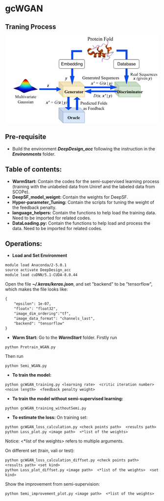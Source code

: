 # gcWGAN

## Traning Process
![Training-Process](Training-Process.png)

## Pre-requisite
* Build the environment ***DeepDesign_acc*** following the instruction in the ***Environments*** folder.

## Table of contents:
* **WarmStart:** Contain the codes for the semi-supervised learning process (training with the unlabeled data from Uniref and the labeled data from SCOPe).
* **DeepSF_model_weignt:** Contain the weights for DeepSF.
* **Hyper-parameter_Tuning:** Contain the scripts for tuning the weight of the feedback penalty.
* **language_helpers:** Contain the functions to help load the training data. Need to be imported for related codes.
* **DataLoading.py:** Contain the functions to help load and process the data. Need to be imported for related codes.

## Operations:
* **Load and Set Environment**
```
module load Anaconda/2-5.0.1
source activate DeepDesign_acc
module load cuDNN/5.1-CUDA-8.0.44
```
Open the file ***~/.keras/keras.json***, and set "backend" to be "tensorflow", which makes the file looks like:
```
{
    "epsilon": 1e-07,
    "floatx": "float32",
    "image_dim_ordering":"tf",
    "image_data_format": "channels_last",
    "backend": "tensorflow"
}
```
* **Warm Start:** Go to the ***WarmStart*** folder. Firstly run 
```
python Pretrain_WGAN.py  
```
Then run
```
python Semi_WGAN.py  
```
* **To train the model:**
```
python gcWGAN_training.py <learning rate>  <critic iteration number>  <noise length>  <feedback penalty weight>
```
* **To train the model without semi-supervised learning:**
```
python gcWGAN_training_withoutSemi.py 
```
* **To estimate the loss:**
On training set:
```
python gcWGAN_loss_calculation.py <check points path>  <results path>
python Loss_plot.py <image path>  <*list of the weights>
```
Notice: \<*list of the weights\> refers to multiple arguments.

On different set (train, vali or test):
```
python gcWGAN_loss_calculation_diffset.py <check points path>  <results path> <set kind>
python Loss_plot_diffset.py <image path>  <*list of the weights>  <set kind>
```

Show the improvement from semi-supervision:
```
python Semi_improvement_plot.py <image path>  <*list of the weights> 
```

